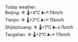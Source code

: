 Today weather:  
Beijing: ☀️ 🌡️+4°C 🌬️↖11km/h  
Tianjin: ☀️ 🌡️+2°C 🌬️←15km/h  
Shijiazhuang: ☀️ 🌡️+1°C 🌬️↓7km/h  
Tangshan: ☀️ 🌡️+2°C 🌬️←17km/h  
